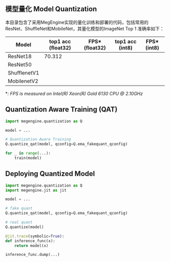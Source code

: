 模型量化 Model Quantization
---

本目录包含了采用MegEngine实现的量化训练和部署的代码，包括常用的ResNet、ShuffleNet和MobileNet，其量化模型的ImageNet Top 1 准确率如下：

| Model | top1 acc (float32) | FPS* (float32) | top1 acc (int8) | FPS* (int8) |
| --- | --- | --- | --- | --- |
| ResNet18 |  70.312  |    | 
| ResNet50 | | |
| ShufflenetV1 |   |   |
| MobilenetV2 |   |    |

**: FPS is measured on Intel(R) Xeon(R) Gold 6130 CPU @ 2.10GHz*

## Quantization Aware Training (QAT)

```python
import megengine.quantization as Q

model = ...

# Quantization Aware Training
Q.quantize_qat(model, qconfig=Q.ema_fakequant_qconfig)

for _ in range(...):
    train(model)
```

## Deploying Quantized Model

```python
import megengine.quantization as Q
import megengine.jit as jit

model = ...

# fake quant
Q.quantize_qat(model, qconfig=Q.ema_fakequant_qconfig)

# real quant
Q.quantize(model)

@jit.trace(symbolic=True):
def inference_func(x):
    return model(x)

inference_func.dump(...)
```